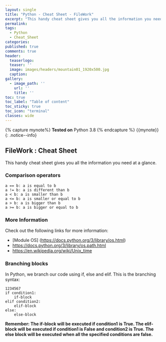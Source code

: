 ```yaml
---
layout: single
title: "Python - Cheat Sheet - FileWork"
excerpt: "This handy cheat sheet gives you all the information you need at a glance."
permalink:
tags: 
  - Python
  - Cheat_Sheet
categories:
published: true
comments: true
header:
  teaserlogo:
  teaser: ''
  image: images/headers/mountain01_1920x500.jpg
  caption:
gallery:
  - image_path: ''
    url: ''
    title: ''
toc: true
toc_label: "Table of content"
toc_sticky: true
toc_icon: "terminal"
classes: wide
---
```


{% capture mynote%}
**Tested on** Python 3.8
{% endcapture %}
{{mynote}}{: .notice--info}

## FileWork : Cheat Sheet

This handy cheat sheet gives you all the information you need at a glance. 

### Comparison operators
```
a == b: a is equal to b
a != b: a is different than b
a < b: a is smaller than b
a <= b: a is smaller or equal to b
a > b: a is bigger than b
a >= b: a is bigger or equal to b
```
### More Information 
Check out the following links for more information:
- [Module OS] (https://docs.python.org/3/library/os.html)
- https://docs.python.org/3/library/os.path.html
- https://en.wikipedia.org/wiki/Unix_time
### Branching blocks

In Python, we branch our code using if, else and elif. This is the branching syntax:
```
1234567
if condition1:
	if-block
elif condition2:
	elif-block
else:
	else-block
```
<b>Remember: The if-block will be executed if condition1 is True. The elif-block will be executed if condition1 is False and condition2 is True. The else block will be executed when all the specified conditions are false. </b>
